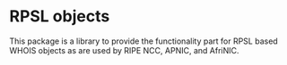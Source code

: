 # RPSL objects

This package is a library to provide the functionality part for RPSL based 
WHOIS objects as are used by RIPE NCC, APNIC, and AfriNIC.
